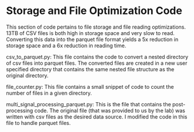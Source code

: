 # Storage and File Optimization Code

This section of code pertains to file storage and file reading optimizations. 13TB of CSV files is both high in storage space and very slow to read. Converting this data into
the parquet file format yields a 5x reduction in storage space and a 6x reduction in reading time.

csv_to_parquet.py: This file contains the code to convert a nested directory of csv files into parquet files. 
The converted files are created in a new user specified directory that contains the same nested file structure as the original directory.

file_counter.py: This file contains a small snippet of code to count the number of files in a given directory. 

multi_signal_processing_parquet.py: This is the file that contains the post-processing code. The original file (that was provided to us by the lab) was written with
csv files as the desired data source. I modified the code in this file to handle parquet files.
